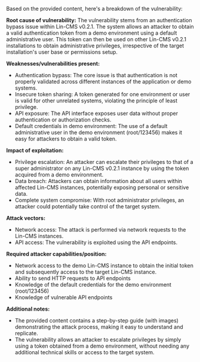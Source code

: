 Based on the provided content, here's a breakdown of the vulnerability:

**Root cause of vulnerability:**
The vulnerability stems from an authentication bypass issue within Lin-CMS v0.2.1. The system allows an attacker to obtain a valid authentication token from a demo environment using a default administrative user. This token can then be used on other Lin-CMS v0.2.1 installations to obtain administrative privileges, irrespective of the target installation's user base or permissions setup.

**Weaknesses/vulnerabilities present:**
- Authentication bypass: The core issue is that authentication is not properly validated across different instances of the application or demo systems.
- Insecure token sharing:  A token generated for one environment or user is valid for other unrelated systems, violating the principle of least privilege.
- API exposure: The API interface exposes user data without proper authentication or authorization checks.
- Default credentials in demo environment: The use of a default administrative user in the demo environment (root/123456) makes it easy for attackers to obtain a valid token.

**Impact of exploitation:**
- Privilege escalation: An attacker can escalate their privileges to that of a super administrator on any Lin-CMS v0.2.1 instance by using the token acquired from a demo environment.
- Data breach: Attackers can obtain information about all users within affected Lin-CMS instances, potentially exposing personal or sensitive data.
- Complete system compromise: With root administrator privileges, an attacker could potentially take control of the target system.

**Attack vectors:**
- Network access: The attack is performed via network requests to the Lin-CMS instances.
- API access: The vulnerability is exploited using the API endpoints.

**Required attacker capabilities/position:**
- Network access to the demo Lin-CMS instance to obtain the initial token and subsequently access to the target Lin-CMS instance.
- Ability to send HTTP requests to API endpoints
- Knowledge of the default credentials for the demo environment (root/123456)
- Knowledge of vulnerable API endpoints

**Additional notes:**

- The provided content contains a step-by-step guide (with images) demonstrating the attack process, making it easy to understand and replicate.
- The vulnerability allows an attacker to escalate privileges by simply using a token obtained from a demo environment, without needing any additional technical skills or access to the target system.